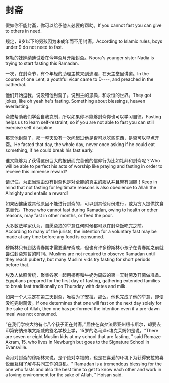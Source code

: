 # 封斋

<p><span class="chinese">假如你不能封斋，你可以给予他人必要的帮助。</span><span class="english">If you cannot fast you can give to others in need.</span></p>

<p><span class="chinese">规定，9岁以下的男孩因为未成年而不用封斋。</span><span class="english">According to Islamic rules, boys under 9 do not need to fast.</span></p>

<p><span class="chinese">努勒的妹妹纳迪试着在今年斋月开始封斋。</span><span class="english">Noora's younger sister Nadia is trying to start fasting this Ramadan.</span></p>

<p><span class="chinese">一次，在封斋节，有个年轻的助理主教来到迪涅，在天主堂里讲道。</span><span class="english">In the course of one Lent, a youthful vicar came to D----, and preached in the cathedral.</span></p>

<p><span class="chinese">他们开始逗我，说没错他封斋了。说到主的恩典，和永恒的世界。</span><span class="english">They got jokes, like oh yeah he's fasting. Something about blessings, heaven everlasting.</span></p>

<p><span class="chinese">斋戒帮助我们学会自我克制，所以如果你不能够封斋你也可以学习自律。</span><span class="english">Fasting helps us to learn self-restraint, so if you are not able to fast you can still exercise self discipline.</span></p>

<p><span class="chinese">那天他封斋了，那一整天没有一次问起过他是否可以吃些东西，是否可以早点开斋。</span><span class="english">He fasted that day, the whole day, never once asking if he could eat something, if he could break his fast early.</span></p>

<p><span class="chinese">谁又能够为了获得这份巨大的报酬而完善他的信仰行为比如礼拜和封斋呢？</span><span class="english">Who will be able to perfect his acts of worship like praying and fasting in order to receive this immense reward?</span></p>

<p><span class="chinese">请记住，为正当理由没有封斋也是对全能的真主的服从并且带有回赐！</span><span class="english">Keep in mind that not fasting for legitimate reasons is also obedience to Allah the Almighty and entails a reward!</span></p>

<p><span class="chinese">如果因健康或其他原因不能进行封斋的，可以到其他月份进行，或为穷人提供饮食来替代。</span><span class="english">Those who cannot fast during Ramadan, owing to health or other reasons, may fast in other months, or feed the poor.</span></p>

<p><span class="chinese">大多数法学家认为，自愿斋戒的举意任何时候都可以在封斋饭吃完之前。</span><span class="english">According to many of the jurists, the intention for a voluntary fast may be made at any time before any food is consumed.</span></p>

<p><span class="chinese">穆斯林只有到达青春期才需要遵守斋戒，但也有许多穆斯林小孩子在青春期之前就尝试封斋短暂的时间。</span><span class="english">Muslims are not required to observe Ramadan until they reach puberty, but many Muslim kids try fasting for short periods before that.</span></p>

<p><span class="chinese">埃及人依照传统，聚集各家一起用椰枣和牛奶为周四的第一天封斋及开斋做准备。</span><span class="english">Egyptians prepared for the first day of fasting, gathering extended families to break fast traditionally on Thursday with dates and milk.</span></p>

<p><span class="chinese">如果一个人决定在第二天封斋，唯独为了安拉，那么，他也完成了他的举意，即便没吃完封斋饭。</span><span class="english">If one determines that one will fast on the next day solely for the sake of Allah, then one has performed the intention even if a pre-dawn meal was not consumed.</span></p>

<p><span class="chinese">“在我们学校大约有七八个孩子正在封斋，”居住在宾夕法尼亚州纽卡斯尔，却要去印第安纳州埃文斯威的签名学校上学，15岁的洛马泽•埃克莱姆如是说。</span><span class="english">"There are seven or eight Muslim kids at my school that are fasting, " said Romaze Akram, 15, who lives in Newburgh but goes to the Signature School in Evansville.</span></p>

<p><span class="chinese">斋月对封斋的穆斯林来说，是个绝对幸福的，也是在喜爱的环境下为获得安拉的喜悦而互相了解与共同工作的良机。</span><span class="english">" Ramadan is a tremendous blessing for the one who fasts and also the best time to get to know each other and work in a loving environment for the sake of Allah, " Hoisan said.</span></p>

